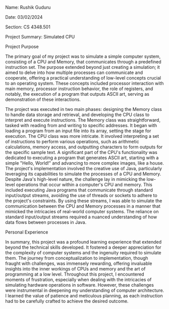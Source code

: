 Name: Rushik Guduru

Date: 03/02/2024

Section: CS 4348.501

Project Summary: Simulated CPU

Project Purpose

The primary goal of my project was to simulate a simple computer system, consisting of a CPU and Memory, that communicates through a predefined instruction set. The purpose extended beyond just creating a simulation; it aimed to delve into how multiple processes can communicate and cooperate, offering a practical understanding of low-level concepts crucial to an operating system. These concepts included processor interaction with main memory, processor instruction behavior, the role of registers, and notably, the execution of a program that outputs ASCII art, serving as demonstration of these interactions.

The project was executed in two main phases: designing the Memory class to handle data storage and retrieval, and developing the CPU class to interpret and execute instructions. The Memory class was straightforward, tasked with reading from and writing to specific addresses. It began with loading a program from an input file into its array, setting the stage for execution. The CPU class was more intricate. It involved interpreting a set of instructions to perform various operations, such as arithmetic calculations, memory access, and outputting characters to form outputs for the specific sample text. A significant part of the CPU's functionality was dedicated to executing a program that generates ASCII art, starting with a simple "Hello, World!" and advancing to more complex images, like a house. The project's implementation involved the creative use of Java, particularly leveraging its capabilities to simulate the processes of a CPU and Memory. Despite Java's high-level nature, the challenge lay in mimicking the low-level operations that occur within a computer's CPU and memory. This included executing Java programs that communicate through standard input/output streams, avoiding the use of threads or sockets to adhere to the project's constraints. By using these streams, I was able to simulate the communication between the CPU and Memory processes in a manner that mimicked the intricacies of real-world computer systems. The reliance on standard input/output streams required a nuanced understanding of how data flows between processes in Java.

Personal Experience

In summary, this project was a profound learning experience that extended beyond the technical skills developed. It fostered a deeper appreciation for the complexity of computer systems and the ingenuity required to simulate them. The journey from conceptualization to implementation, though fraught with challenges, was immensely rewarding, offering invaluable insights into the inner workings of CPUs and memory and the art of programming at a low level. Throughout this project, I encountered moments of frustration, especially when dealing with the intricacies of simulating hardware operations in software. However, these challenges were instrumental in deepening my understanding of computer architecture. I learned the value of patience and meticulous planning, as each instruction had to be carefully crafted to achieve the desired outcome.





